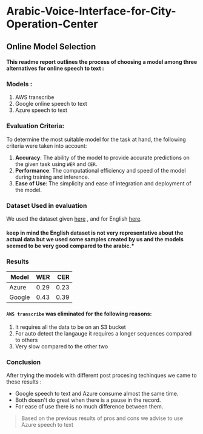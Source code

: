 # Arabic-Voice-Interface-for-City-Operation-Center

## Online Model Selection 

#### This readme report outlines the process of choosing a model among three alternatives for online speech to text :


### Models :
1. AWS transcribe
2. Google online speech to text
3. Azure speech to text

### Evaluation Criteria:
To determine the most suitable model for the task at hand, the following criteria were taken into account:

1. **Accuracy**: The ability of the model to provide accurate predictions on the given task using `WER` and `CER`.
2. **Performance**: The computational efficiency and speed of the model during training and inference.
3. **Ease of Use**: The simplicity and ease of integration and deployment of the model.


### Dataset Used in evaluation 

We used the dataset given [here](https://drive.google.com/drive/folders/1r313U2MrL9jKmxRA7KJJNl29yl6FLvs6?usp=drive_link) , and for English [here](https://drive.google.com/drive/folders/1OwaTAOHzT4SNE2GdnG6rImX-RO_KbgXg?usp=drive_link).



#### keep in mind the English dataset is not very representative about the actual data but we used some samples created by us and the models seemed to be very good compared to the arabic.* 




### Results



| Model         | WER           | CER   |
| ------------- |:-------------:| -----:|
| Azure		| 0.29		| 0.23  |
| Google        | 0.43          |  0.39 |

#### `AWS transcribe` was eliminated for the following reasons:
1. It requires all the data to be on an S3 bucket 
2. For auto detect the langauge it requires a longer sequences compared to others 
3. Very slow compared to the other two


### Conclusion

After trying the models with different post procesing techinques we came to these results :
* Google speech to text and Azure consume almost the same time.
* Both doesn't do great when there is a pause in the record.
* For ease of use there is no much difference between them.


> Based on the previous results of pros and cons we advise to use Azure speech to text



 
